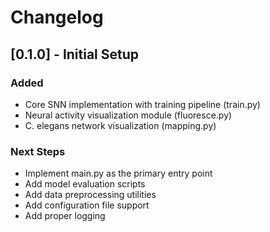 # Changelog

## [0.1.0] - Initial Setup

### Added
- Core SNN implementation with training pipeline (train.py)
- Neural activity visualization module (fluoresce.py)
- C. elegans network visualization (mapping.py)

### Next Steps
- Implement main.py as the primary entry point
- Add model evaluation scripts
- Add data preprocessing utilities
- Add configuration file support
- Add proper logging